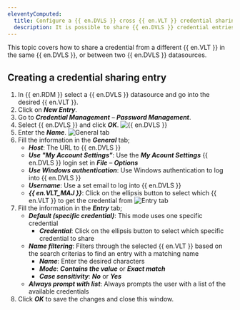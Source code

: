 ```yaml
---
eleventyComputed:
  title: Configure a {{ en.DVLS }} cross {{ en.VLT }} credential sharing entry
  description: It is possible to share {{ en.DVLS }} credential entries across different {{ en.VLT }}s or {{ en.DVLS }} datasources.
---
```

This topic covers how to share a credential from a different {{ en.VLT }} in the same {{ en.DVLS }}, or between two {{ en.DVLS }} datasources.

## Creating a credential sharing entry
1. In {{ en.RDM }} select a {{ en.DVLS }} datasource and go into the desired {{ en.VLT }}.
1. Click on ***New Entry***.
1. Go to ***Credential Management*** – ***Password Management***.
1. Select {{ en.DVLS }} and click ***OK***.
![{{ en.DVLS }}](https://cdnweb.devolutions.net/docs/en/kb/KB0156.png)
1. Enter the ***Name***.
![General tab](https://cdnweb.devolutions.net/docs/en/kb/KB0157.png)
1. Fill the information in the ***General*** tab;
    * ***Host***: The URL to {{ en.DVLS }}
    * ***Use "My Account Settings"***: Use the ***My Acount Settings*** {{ en.DVLS }} login set in ***File*** – ***Options***
    * ***Use Windows authentication***: Use Windows authentication to log into {{ en.DVLS }}
    * ***Username***: Use a set email to log into {{ en.DVLS }}
    * ***{{ en.VLT_MAJ }}***: Click on the ellipsis button to select which {{ en.VLT }} to get the credential from
![Entry tab](https://cdnweb.devolutions.net/docs/en/kb/KB0158.png)
7. Fill the information in the ***Entry*** tab;
    * ***Default (specific credential)***: This mode uses one specific credential
        * ***Credential***: Click on the ellipsis button to select which specific credential to share
    * ***Name filtering***: Filters through the selected {{ en.VLT }} based on the search criterias to find an entry with a matching name
        * ***Name***: Enter the desired characters
        * ***Mode***: ***Contains the value*** or ***Exact match***
        * ***Case sensitivity***: ***No*** or ***Yes***
    * ***Always prompt with list***: Always prompts the user with a list of the available credentials
8. Click ***OK*** to save the changes and close this window.
